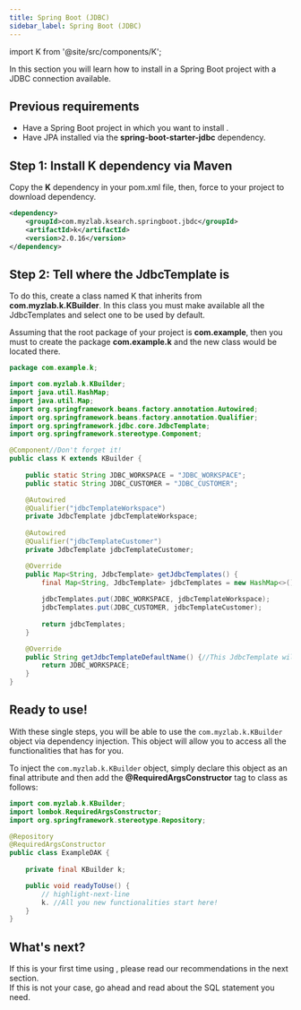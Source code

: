```yaml
---
title: Spring Boot (JDBC)
sidebar_label: Spring Boot (JDBC)
---
```


import K from '@site/src/components/K';

In this section you will learn how to install <K/> in a Spring Boot project with a JDBC connection available.

## Previous requirements

- Have a Spring Boot project in which you want to install <K/>.
- Have JPA installed via the **spring-boot-starter-jdbc** dependency.

## Step 1: Install K dependency via Maven

Copy the **K** dependency in your pom.xml file, then, force to your project to download dependency.

```xml showLineNumbers
<dependency>
    <groupId>com.myzlab.ksearch.springboot.jbdc</groupId>
    <artifactId>k</artifactId>
    <version>2.0.16</version>
</dependency>
```

## Step 2: Tell <K/> where the JdbcTemplate is

To do this, create a class named K that inherits from **com.myzlab.k.KBuilder**. In this class you must make available all the JdbcTemplates and select one to be used by default.

Assuming that the root package of your project is **com.example**, then you must to create the package **com.example.k** and the new class would be located there.

```java
package com.example.k;

import com.myzlab.k.KBuilder;
import java.util.HashMap;
import java.util.Map;
import org.springframework.beans.factory.annotation.Autowired;
import org.springframework.beans.factory.annotation.Qualifier;
import org.springframework.jdbc.core.JdbcTemplate;
import org.springframework.stereotype.Component;

@Component//Don't forget it!
public class K extends KBuilder {
    
    public static String JDBC_WORKSPACE = "JDBC_WORKSPACE";
    public static String JDBC_CUSTOMER = "JDBC_CUSTOMER";

    @Autowired
    @Qualifier("jdbcTemplateWorkspace")
    private JdbcTemplate jdbcTemplateWorkspace;
    
    @Autowired
    @Qualifier("jdbcTemplateCustomer")
    private JdbcTemplate jdbcTemplateCustomer;

    @Override
    public Map<String, JdbcTemplate> getJdbcTemplates() {
        final Map<String, JdbcTemplate> jdbcTemplates = new HashMap<>();
        
        jdbcTemplates.put(JDBC_WORKSPACE, jdbcTemplateWorkspace);
        jdbcTemplates.put(JDBC_CUSTOMER, jdbcTemplateCustomer);
        
        return jdbcTemplates;
    }

    @Override
    public String getJdbcTemplateDefaultName() {//This JdbcTemplate will be used always by default!
        return JDBC_WORKSPACE;
    }
}
```

## Ready to use!

With these single steps, you will be able to use the `com.myzlab.k.KBuilder` object via dependency injection. This object will allow you to access all the functionalities that <K/> has for you.

To inject the `com.myzlab.k.KBuilder` object, simply declare this object as an final attribute and then add the **@RequiredArgsConstructor** tag to class as follows:

```java
import com.myzlab.k.KBuilder;
import lombok.RequiredArgsConstructor;
import org.springframework.stereotype.Repository;

@Repository
@RequiredArgsConstructor
public class ExampleDAK {
    
    private final KBuilder k;

    public void readyToUse() {
        // highlight-next-line
        k. //All you new functionalities start here!
    }
}
```

## What's next?

If this is your first time using <K/>, please read our recommendations in the next section.<br/>
If this is not your case, go ahead and read about the SQL statement you need.